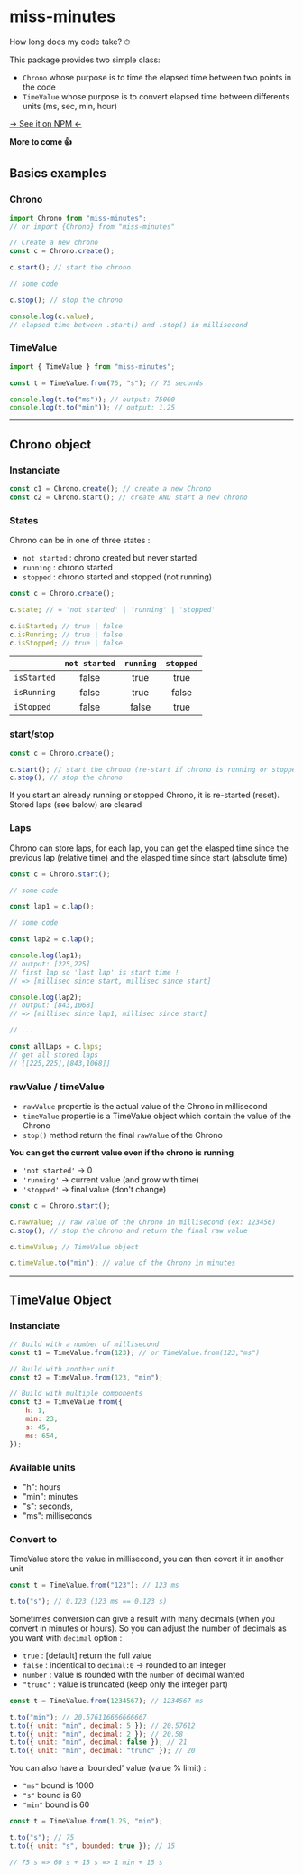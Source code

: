 # miss-minutes

How long does my code take? ⏱

This package provides two simple class:

-   `Chrono` whose purpose is to time the elapsed time between two points in the code
-   `TimeValue` whose purpose is to convert elapsed time between differents units (ms, sec, min, hour)

[&rightarrow; See it on NPM &leftarrow;](https://www.npmjs.com/package/miss-minutes)

**More to come 👍**

## Basics examples

### Chrono

```js
import Chrono from "miss-minutes";
// or import {Chrono} from "miss-minutes"

// Create a new chrono
const c = Chrono.create();

c.start(); // start the chrono

// some code

c.stop(); // stop the chrono

console.log(c.value);
// elapsed time between .start() and .stop() in millisecond
```

### TimeValue

```js
import { TimeValue } from "miss-minutes";

const t = TimeValue.from(75, "s"); // 75 seconds

console.log(t.to("ms")); // output: 75000
console.log(t.to("min")); // output: 1.25
```

---

## Chrono object

### Instanciate

```js
const c1 = Chrono.create(); // create a new Chrono
const c2 = Chrono.start(); // create AND start a new chrono
```

### States

Chrono can be in one of three states :

-   `not started` : chrono created but never started
-   `running` : chrono started
-   `stopped` : chrono started and stopped (not running)

```js
const c = Chrono.create();

c.state; // = 'not started' | 'running' | 'stopped'

c.isStarted; // true | false
c.isRunning; // true | false
c.isStopped; // true | false
```

|             | `not started` | `running` | `stopped` |
| ----------- | :-----------: | :-------: | :-------: |
| `isStarted` |     false     |   true    |   true    |
| `isRunning` |     false     |   true    |   false   |
| `iStopped`  |     false     |   false   |   true    |

### start/stop

```js
const c = Chrono.create();

c.start(); // start the chrono (re-start if chrono is running or stopped)
c.stop(); // stop the chrono
```

If you start an already running or stopped Chrono, it is re-started (reset). Stored laps (see below) are cleared

### Laps

Chrono can store laps, for each lap, you can get the elasped time since the previous lap (relative time) and the elasped time since start (absolute time)

```js
const c = Chrono.start();

// some code

const lap1 = c.lap();

// some code

const lap2 = c.lap();

console.log(lap1);
// output: [225,225]
// first lap so 'last lap' is start time !
// => [millisec since start, millisec since start]

console.log(lap2);
// output: [843,1068]
// => [millisec since lap1, millisec since start]

// ...

const allLaps = c.laps;
// get all stored laps
// [[225,225],[843,1068]]
```

### rawValue / timeValue

-   `rawValue` propertie is the actual value of the Chrono in millisecond
-   `timeValue` propertie is a TimeValue object which contain the value of the Chrono
-   `stop()` method return the final `rawValue` of the Chrono

**You can get the current value even if the chrono is running**

-   `'not started'` &rightarrow; 0
-   `'running'` &rightarrow; current value (and grow with time)
-   `'stopped'` &rightarrow; final value (don't change)

```js
const c = Chrono.start();

c.rawValue; // raw value of the Chrono in millisecond (ex: 123456)
c.stop(); // stop the chrono and return the final raw value

c.timeValue; // TimeValue object

c.timeValue.to("min"); // value of the Chrono in minutes
```

---

## TimeValue Object

### Instanciate

```js
// Build with a number of millisecond
const t1 = TimeValue.from(123); // or TimeValue.from(123,"ms")

// Build with another unit
const t2 = TimeValue.from(123, "min");

// Build with multiple components
const t3 = TimveValue.from({
    h: 1,
    min: 23,
    s: 45,
    ms: 654,
});
```

### Available units

-   "h": hours
-   "min": minutes
-   "s": seconds,
-   "ms": milliseconds

### Convert to

TimeValue store the value in millisecond, you can then covert it in another unit

```js
const t = TimeValue.from("123"); // 123 ms

t.to("s"); // 0.123 (123 ms == 0.123 s)
```

Sometimes conversion can give a result with many decimals (when you convert in minutes or hours). So you can adjust the number of decimals as you want with `decimal` option :

-   `true` : [default] return the full value
-   `false` : indentical to `decimal:0` &rightarrow; rounded to an integer
-   `number` : value is rounded with the `number` of decimal wanted
-   `"trunc"` : value is truncated (keep only the integer part)

```js
const t = TimeValue.from(1234567); // 1234567 ms

t.to("min"); // 20.576116666666667
t.to({ unit: "min", decimal: 5 }); // 20.57612
t.to({ unit: "min", decimal: 2 }); // 20.58
t.to({ unit: "min", decimal: false }); // 21
t.to({ unit: "min", decimal: "trunc" }); // 20
```

You can also have a 'bounded' value (value % limit) :

-   `"ms"` bound is 1000
-   `"s"` bound is 60
-   `"min"` bound is 60

```js
const t = TimeValue.from(1.25, "min");

t.to("s"); // 75
t.to({ unit: "s", bounded: true }); // 15

// 75 s => 60 s + 15 s => 1 min + 15 s
```
